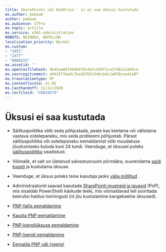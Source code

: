 ```yaml
---
title: SharePointi või OneDrive ' is ei saa üksusi kustutada
ms.author: pebaum
author: pebaum
ms.audience: ITPro
ms.topic: article
ms.service: o365-administration
ROBOTS: NOINDEX, NOFOLLOW
localization_priority: Normal
ms.custom:
- "1851"
- "2377"
- "9000255"
ms.assetid: ''
ms.openlocfilehash: db45aa8df40484fdcda7c430f1ca27482a1dd4ce
ms.sourcegitcommit: a9415f3ae8c7ba267b5134bcbdc1e070cea41a0f
ms.translationtype: MT
ms.contentlocale: et-EE
ms.lasthandoff: 11/12/2020
ms.locfileid: "49019579"
---
```

# <a name="unable-to-delete-items"></a>Üksusi ei saa kustutada

- Säilituspoliitika võib seda põhjustada, peate kas keelama või välistama vastava ootelepaneku, mis seda probleemi põhjustab. Pärast säilituspoliitika või ootelepaneku eemaldamist võib muudatuse jõustumiseks kuluda kuni 24 tundi. Veenduge, et üksusel poleks [säilituspoliitika](https://docs.microsoft.com/microsoft-365/compliance/retention-policies) seadistust.

- Võimalik, et sait on ületanud salvestusruumi piirmäära, suurendama [saidi kvooti](https://docs.microsoft.com/powershell/module/sharepoint-online/set-sposite?view=sharepoint-ps) ja kustutama üksuse.

- Veenduge, et üksus poleks teise kasutaja jaoks [välja möllitud](https://support.office.com/article/check-out-check-in-or-discard-changes-to-files-in-a-library-7e2c12a9-a874-4393-9511-1378a700f6de) .

- Administraatorid saavad kasutada [SharePointi mustreid ja tavasid](https://docs.microsoft.com/powershell/sharepoint/sharepoint-pnp/sharepoint-pnp-cmdlets?view=sharepoint-ps#installation) (PnP), mis sisaldab PowerShelli käskude teeki, mis võimaldavad teil sooritada keerulisi haldus-toiminguid (nt jõu kustutamine kangekaelne üksused).
- [PNP-failis eemaldamine](https://docs.microsoft.com/powershell/module/sharepoint-pnp/remove-pnpfile?view=sharepoint-ps)
- [Kausta PNP eemaldamine](https://docs.microsoft.com/powershell/module/sharepoint-pnp/remove-pnpfolder?view=sharepoint-ps)
- [PNP-loendiüksuse eemaldamine](https://docs.microsoft.com/powershell/module/sharepoint-pnp/remove-pnplistitem?view=sharepoint-ps)
- [PNP-loendi eemaldamine](https://docs.microsoft.com/powershell/module/sharepoint-pnp/remove-pnplist?view=sharepoint-ps)
- [Eemalda PNP väli (veerg)](https://docs.microsoft.com/powershell/module/sharepoint-pnp/remove-pnpfield?view=sharepoint-ps)